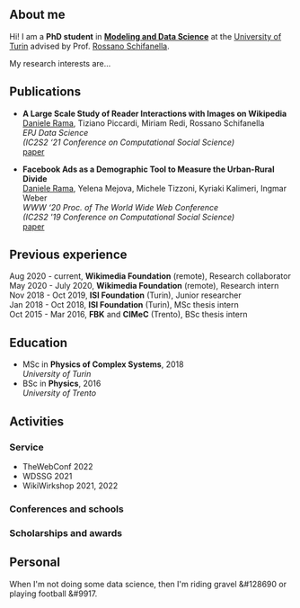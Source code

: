 ## About me

Hi! I am a **PhD student** in **[Modeling and Data Science](https://dottorato-mds.campusnet.unito.it/do/home.pl)** at the [University of Turin](https://www.unito.it/) advised by Prof. [Rossano Schifanella](http://www.di.unito.it/~schifane/).

My research interests are...

## Publications

* **A Large Scale Study of Reader Interactions with Images on Wikipedia**  
<u>Daniele Rama</u>, Tiziano Piccardi, Miriam Redi, Rossano Schifanella  
*EPJ Data Science*  
*(IC2S2 ‘21 Conference on Computational Social Science)*  
[paper](https://doi.org/10.1140/epjds/s13688-021-00312-8)

* **Facebook Ads as a Demographic Tool to Measure the Urban-Rural Divide**  
<u>Daniele Rama</u>, Yelena Mejova, Michele Tizzoni, Kyriaki Kalimeri, Ingmar Weber  
*WWW ‘20 Proc. of The World Wide Web Conference*  
*(IC2S2 '19 Conference on Computational Social Science)*  
[paper](https://doi.org/10.1145/3366423.3380118) 

## Previous experience

Aug 2020 - current, **Wikimedia Foundation** (remote), Research collaborator  
May 2020 - July 2020, **Wikimedia Foundation** (remote), Research intern  
Nov 2018 - Oct 2019, **ISI Foundation** (Turin), Junior researcher  
Jan 2018 - Oct 2018, **ISI Foundation** (Turin), MSc thesis intern  
Oct 2015 - Mar 2016, **FBK** and **CIMeC** (Trento), BSc thesis intern  

## Education

* MSc in **Physics of Complex Systems**, 2018  
*University of Turin*
* BSc in **Physics**, 2016  
*University of Trento*

## Activities

### Service

* TheWebConf 2022
* WDSSG 2021
* WikiWirkshop 2021, 2022

### Conferences and schools

### Scholarships and awards

## Personal

When I'm not doing some data science, then I'm riding gravel &#128690 or playing football &#9917.
